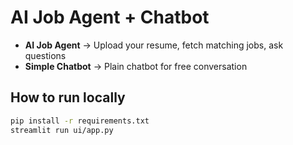 # AI Job Agent + Chatbot

- **AI Job Agent** → Upload your resume, fetch matching jobs, ask questions  
- **Simple Chatbot** → Plain chatbot for free conversation  

## How to run locally

```bash
pip install -r requirements.txt
streamlit run ui/app.py
```